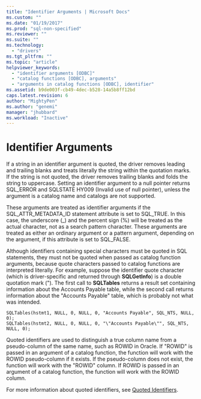```yaml
---
title: "Identifier Arguments | Microsoft Docs"
ms.custom: ""
ms.date: "01/19/2017"
ms.prod: "sql-non-specified"
ms.reviewer: ""
ms.suite: ""
ms.technology: 
  - "drivers"
ms.tgt_pltfrm: ""
ms.topic: "article"
helpviewer_keywords: 
  - "identifier arguments [ODBC]"
  - "catalog functions [ODBC], arguments"
  - "arguments in catalog functions [ODBC], identifier"
ms.assetid: b9de003f-cb49-4dec-b528-14a5b8ff12bd
caps.latest.revision: 6
author: "MightyPen"
ms.author: "genemi"
manager: "jhubbard"
ms.workload: "Inactive"
---
```

# Identifier Arguments
If a string in an identifier argument is quoted, the driver removes leading and trailing blanks and treats literally the string within the quotation marks. If the string is not quoted, the driver removes trailing blanks and folds the string to uppercase. Setting an identifier argument to a null pointer returns SQL_ERROR and SQLSTATE HY009 (Invalid use of null pointer), unless the argument is a catalog name and catalogs are not supported.  
  
 These arguments are treated as identifier arguments if the SQL_ATTR_METADATA_ID statement attribute is set to SQL_TRUE. In this case, the underscore (_) and the percent sign (%) will be treated as the actual character, not as a search pattern character. These arguments are treated as either an ordinary argument or a pattern argument, depending on the argument, if this attribute is set to SQL_FALSE.  
  
 Although identifiers containing special characters must be quoted in SQL statements, they must not be quoted when passed as catalog function arguments, because quote characters passed to catalog functions are interpreted literally. For example, suppose the identifier quote character (which is driver-specific and returned through **SQLGetInfo**) is a double quotation mark ("). The first call to **SQLTables** returns a result set containing information about the Accounts Payable table, while the second call returns information about the "Accounts Payable" table, which is probably not what was intended.  
  
```  
SQLTables(hstmt1, NULL, 0, NULL, 0, "Accounts Payable", SQL_NTS, NULL, 0);  
SQLTables(hstmt2, NULL, 0, NULL, 0, "\"Accounts Payable\"", SQL_NTS, NULL, 0);  
```  
  
 Quoted identifiers are used to distinguish a true column name from a pseudo-column of the same name, such as ROWID in Oracle. If "ROWID" is passed in an argument of a catalog function, the function will work with the ROWID pseudo-column if it exists. If the pseudo-column does not exist, the function will work with the "ROWID" column. If ROWID is passed in an argument of a catalog function, the function will work with the ROWID column.  
  
 For more information about quoted identifiers, see [Quoted Identifiers](../../../odbc/reference/develop-app/quoted-identifiers.md).
